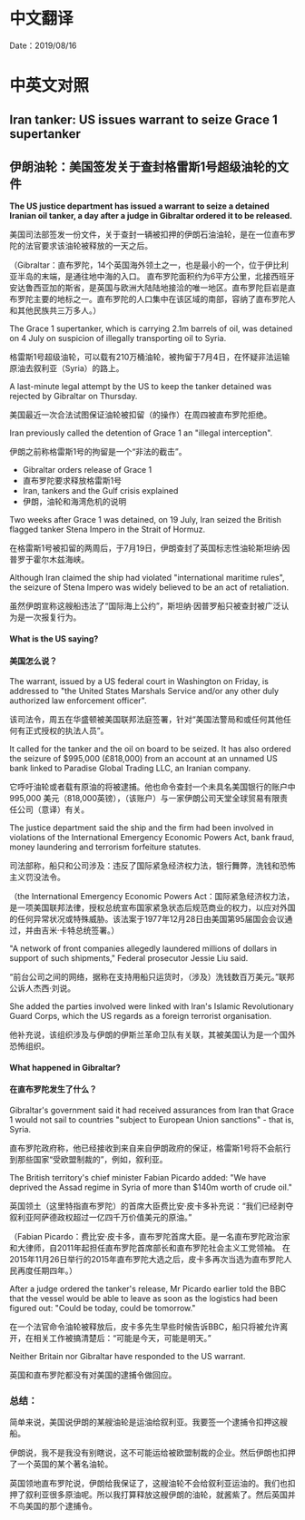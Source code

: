 # 中文翻译

Date：2019/08/16

# 中英文对照

## Iran tanker: US issues warrant to seize Grace 1 supertanker

## 伊朗油轮：美国签发关于查封格雷斯1号超级油轮的文件

<b>The US justice department has issued a warrant to seize a detained Iranian oil tanker, a day after a judge in Gibraltar ordered it to be released.</b>

美国司法部签发一份文件，关于查封一辆被扣押的伊朗石油油轮，是在一位直布罗陀的法官要求该油轮被释放的一天之后。

（Gibraltar：直布罗陀，14个英国海外领土之一，也是最小的一个，位于伊比利亚半岛的末端，是通往地中海的入口。 直布罗陀面积约为6平方公里，北接西班牙安达鲁西亚加的斯省，是英国与欧洲大陆陆地接洽的唯一地区。直布罗陀巨岩是直布罗陀主要的地标之一。直布罗陀的人口集中在该区域的南部，容纳了直布罗陀人和其他民族共三万多人。）

The Grace 1 supertanker, which is carrying 2.1m barrels of oil, was detained on 4 July on suspicion of illegally transporting oil to Syria.

格雷斯1号超级油轮，可以载有210万桶油轮，被拘留于7月4日，在怀疑非法运输原油去叙利亚（Syria）的路上。

A last-minute legal attempt by the US to keep the tanker detained was rejected by Gibraltar on Thursday.

美国最近一次合法试图保证油轮被扣留（的操作）在周四被直布罗陀拒绝。

Iran previously called the detention of Grace 1 an "illegal interception".

伊朗之前称格雷斯1号的拘留是一个“非法的截击”。

* Gibraltar orders release of Grace 1
* 直布罗陀要求释放格雷斯1号
* Iran, tankers and the Gulf crisis explained
* 伊朗，油轮和海湾危机的说明

Two weeks after Grace 1 was detained, on 19 July, Iran seized the British flagged tanker Stena Impero in the Strait of Hormuz.

在格雷斯1号被扣留的两周后，于7月19日，伊朗查封了英国标志性油轮斯坦纳·因普罗于霍尔木兹海峡。

Although Iran claimed the ship had violated "international maritime rules", the seizure of Stena Impero was widely believed to be an act of retaliation.

虽然伊朗宣称这艘船违法了“国际海上公约”，斯坦纳·因普罗船只被查封被广泛认为是一次报复行为。

#### What is the US saying?

#### 美国怎么说？

The warrant, issued by a US federal court in Washington on Friday, is addressed to "the United States Marshals Service and/or any other duly authorized law enforcement officer".

该司法令，周五在华盛顿被美国联邦法庭签署，针对“美国法警局和或任何其他任何有正式授权的执法人员”。

It called for the tanker and the oil on board to be seized. It has also ordered the seizure of $995,000 (£818,000) from an account at an unnamed US bank linked to Paradise Global Trading LLC, an Iranian company.

它呼吁油轮或者载有原油的将被逮捕。他也命令查封一个未具名美国银行的账户中 995,000 美元（818,000英镑），（该账户）与一家伊朗公司天堂全球贸易有限责任公司（意译）有关。

The justice department said the ship and the firm had been involved in violations of the International Emergency Economic Powers Act, bank fraud, money laundering and terrorism forfeiture statutes.

司法部称，船只和公司涉及：违反了国际紧急经济权力法，银行舞弊，洗钱和恐怖主义罚没法令。

（the International Emergency Economic Powers Act：国际紧急经济权力法，是一项美国联邦法律，授权总统宣布国家紧急状态后规范商业的权力，以应对外国的任何异常状况或特殊威胁。该法案于1977年12月28日由美国第95届国会会议通过，并由吉米·卡特总统签署。）

"A network of front companies allegedly laundered millions of dollars in support of such shipments," Federal prosecutor Jessie Liu said.

“前台公司之间的网络，据称在支持用船只运货时，（涉及）洗钱数百万美元。”联邦公诉人杰西·刘说。

She added the parties involved were linked with Iran's Islamic Revolutionary Guard Corps, which the US regards as a foreign terrorist organisation.

他补充说，该组织涉及与伊朗的伊斯兰革命卫队有关联，其被美国认为是一个国外恐怖组织。

#### What happened in Gibraltar?

#### 在直布罗陀发生了什么？

Gibraltar's government said it had received assurances from Iran that Grace 1 would not sail to countries "subject to European Union sanctions" - that is, Syria.

直布罗陀政府称，他已经接收到来自来自伊朗政府的保证，格雷斯1号将不会航行到那些国家“受欧盟制裁的”，例如，叙利亚。

The British territory's chief minister Fabian Picardo added: "We have deprived the Assad regime in Syria of more than $140m worth of crude oil."

英国领土（这里特指直布罗陀）的首席大臣费比安·皮卡多补充说：“我们已经剥夺叙利亚阿萨德政权超过一亿四千万价值美元的原油。”

（Fabian Picardo：费比安·皮卡多，直布罗陀首席大臣。是一名直布罗陀政治家和大律师，自2011年起担任直布罗陀首席部长和直布罗陀社会主义工党领袖。 在2015年11月26日举行的2015年直布罗陀大选之后，皮卡多再次当选为直布罗陀人民再度任期四年。）

After a judge ordered the tanker's release, Mr Picardo earlier told the BBC that the vessel would be able to leave as soon as the logistics had been figured out: "Could be today, could be tomorrow."

在一个法官命令油轮被释放后，皮卡多先生早些时候告诉BBC，船只将被允许离开，在相关工作被搞清楚后：“可能是今天，可能是明天。”

Neither Britain nor Gibraltar have responded to the US warrant.

英国和直布罗陀都没有对美国的逮捕令做回应。

### 总结：

简单来说，美国说伊朗的某艘油轮是运油给叙利亚。我要签一个逮捕令扣押这艘船。

伊朗说，我不是我没有别瞎说，这不可能运给被欧盟制裁的企业。然后伊朗也扣押了一个英国的某个著名油轮。

英国领地直布罗陀说，伊朗给我保证了，这艘油轮不会给叙利亚运油的。我们也扣押了叙利亚很多原油呢。所以我打算释放这艘伊朗的油轮，就酱紫了。然后英国并不鸟美国的那个逮捕令。